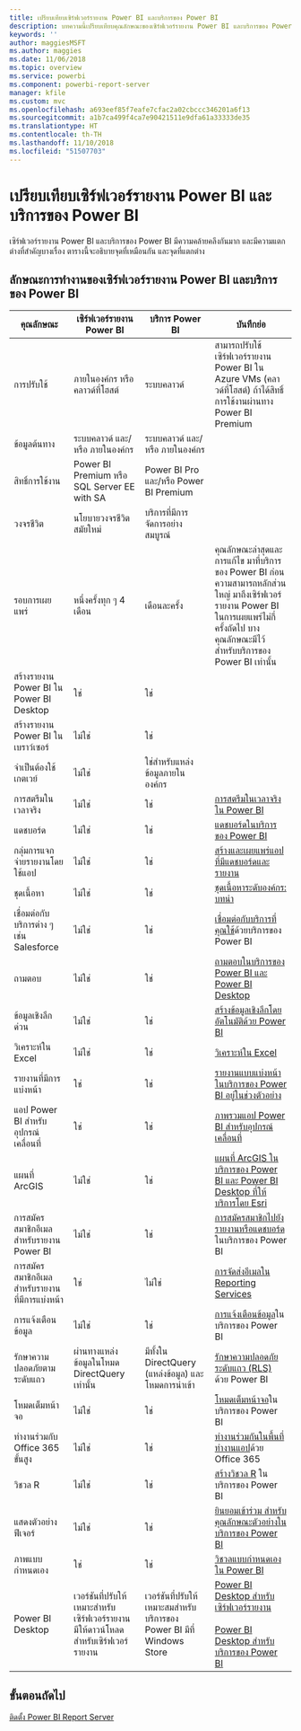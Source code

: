 ```yaml
---
title: เปรียบเทียบเซิร์ฟเวอร์รายงาน Power BI และบริการของ Power BI
description: บทความนี้เปรียบเทียบคุณลักษณะของเซิร์ฟเวอร์รายงาน Power BI และบริการของ Power BI
keywords: ''
author: maggiesMSFT
ms.author: maggies
ms.date: 11/06/2018
ms.topic: overview
ms.service: powerbi
ms.component: powerbi-report-server
manager: kfile
ms.custom: mvc
ms.openlocfilehash: a693eef85f7eafe7cfac2a02cbccc346201a6f13
ms.sourcegitcommit: a1b7ca499f4ca7e90421511e9dfa61a33333de35
ms.translationtype: HT
ms.contentlocale: th-TH
ms.lasthandoff: 11/10/2018
ms.locfileid: "51507703"
---
```

# <a name="comparing-power-bi-report-server-and-the-power-bi-service"></a>เปรียบเทียบเซิร์ฟเวอร์รายงาน Power BI และบริการของ Power BI

เซิร์ฟเวอร์รายงาน Power BI และบริการของ Power BI มีความคล้ายคลึงกันมาก และมีความแตกต่างที่สำคัญบางเรื่อง ตารางนี้จะอธิบายจุดที่เหมือนกัน และจุดที่แตกต่าง

## <a name="features-of-power-bi-report-server-and-the-power-bi-service"></a>ลักษณะการทำงานของเซิร์ฟเวอร์รายงาน Power BI และบริการของ Power BI

| คุณลักษณะ | เซิร์ฟเวอร์รายงาน Power BI | บริการ Power BI | บันทึกย่อ
|---------|---------|---------|---------|
| การปรับใช้ | ภายในองค์กร หรือคลาวด์ที่โฮสต์ | ระบบคลาวด์ | สามารถปรับใช้เซิร์ฟเวอร์รายงาน Power BI ใน Azure VMs (คลาวด์ที่โฮสต์) ถ้าได้สิทธิ์การใช้งานผ่านทาง Power BI Premium
| ข้อมูลต้นทาง | ระบบคลาวด์ และ/หรือ ภายในองค์กร | ระบบคลาวด์ และ/หรือ ภายในองค์กร |  
| สิทธิ์การใช้งาน | Power BI Premium หรือ SQL Server EE with SA | Power BI Pro และ/หรือ Power BI Premium |  
| วงจรชีวิต | นโยบายวงจรชีวิตสมัยใหม่ | บริการที่มีการจัดการอย่างสมบูรณ์ |  
| รอบการเผยแพร่ | หนึ่งครั้งทุก ๆ 4 เดือน | เดือนละครั้ง | คุณลักษณะล่าสุดและการแก้ไข มาที่บริการของ Power BI ก่อน ความสามารถหลักส่วนใหญ่ มาถึงเซิร์ฟเวอร์รายงาน Power BI ในการเผยแพร่ไม่กี่ครั้งถัดไป บางคุณลักษณะมีไว้สำหรับบริการของ Power BI เท่านั้น
| สร้างรายงาน Power BI ใน Power BI Desktop | ใช่ | ใช่ |  
| สร้างรายงาน Power BI ในเบราว์เซอร์ | ไม่ใช่ | ใช่ |  
| จำเป็นต้องใช้เกตเวย์ | ไม่ใช่ | ใช่สำหรับแหล่งข้อมูลภายในองค์กร |  
| การสตรีมในเวลาจริง | ไม่ใช่ | ใช่ | [การสตรีมในเวลาจริงใน Power BI](../service-real-time-streaming.md)
| แดชบอร์ด | ไม่ใช่ | ใช่ | [แดชบอร์ดในบริการของ Power BI](../consumer/end-user-dashboards.md) 
| กลุ่มการแจกจ่ายรายงานโดยใช้แอป | ไม่ใช่ | ใช่ | [สร้างและเผยแพร่แอปที่มีแดชบอร์ดและรายงาน](../service-create-distribute-apps.md) 
| ชุดเนื้อหา | ไม่ใช่ | ใช่ | [ชุดเนื้อหาระดับองค์กร: บทนำ](../service-organizational-content-pack-introduction.md) 
| เชื่อมต่อกับบริการต่าง ๆ เช่น Salesforce | ไม่ใช่ | ใช่ | [เชื่อมต่อกับบริการที่คุณใช้](../consumer/end-user-connect-to-services.md)ด้วยบริการของ Power BI
| ถามตอบ | ไม่ใช่ | ใช่ | [ถามตอบในบริการของ Power BI และ Power BI Desktop](../consumer/end-user-q-and-a.md) 
| ข้อมูลเชิงลึกด่วน | ไม่ใช่ | ใช่ | [สร้างข้อมูลเชิงลึกโดยอัตโนมัติด้วย Power BI](../consumer/end-user-insights.md) 
| วิเคราะห์ใน Excel | ไม่ใช่ | ใช่ | [วิเคราะห์ใน Excel](../service-analyze-in-excel.md) 
| รายงานที่มีการแบ่งหน้า | ใช่ | ใช่ | [รายงานแบบแบ่งหน้าในบริการของ Power BI อยู่ในช่วงตัวอย่าง](../paginated-reports-report-builder-power-bi.md)
| แอป Power BI สำหรับอุปกรณ์เคลื่อนที่ | ใช่ | ใช่ | [ภาพรวมแอป Power BI สำหรับอุปกรณ์เคลื่อนที่](../consumer/mobile/mobile-apps-for-mobile-devices.md) 
| แผนที่ ArcGIS | ไม่ใช่ | ใช่ | [แผนที่ ArcGIS ในบริการของ Power BI และ Power BI Desktop ที่ให้บริการโดย Esri](../power-bi-visualization-arcgis.md)
| การสมัครสมาชิกอีเมลสำหรับรายงาน Power BI | ไม่ใช่ | ใช่ | [การสมัครสมาชิกไปยังรายงานหรือแดชบอร์ด](../consumer/end-user-subscribe.md)ในบริการของ Power BI 
| การสมัครสมาชิกอีเมลสำหรับรายงานที่มีการแบ่งหน้า | ใช่ | ไม่ใช่ | [การจัดส่งอีเมลใน Reporting Services](https://docs.microsoft.com/sql/reporting-services/subscriptions/e-mail-delivery-in-reporting-services)  
| การแจ้งเตือนข้อมูล | ไม่ใช่ | ใช่ | [การแจ้งเตือนข้อมูล](../service-set-data-alerts.md)ในบริการของ Power BI
| รักษาความปลอดภัยตามระดับแถว | ผ่านทางแหล่งข้อมูลในโหมด DirectQuery เท่านั้น | มีทั้งใน DirectQuery (แหล่งข้อมูล) และโหมดการนำเข้า | [รักษาความปลอดภัยระดับแถว (RLS)](../service-admin-rls.md) ด้วย Power BI 
| โหมดเต็มหน้าจอ | ไม่ใช่ | ใช่ | [โหมดเต็มหน้าจอ](../consumer/end-user-focus.md)ในบริการของ Power BI 
| ทำงานร่วมกับ Office 365 ขั้นสูง | ไม่ใช่ | ใช่ | [ทำงานร่วมกันในพื้นที่ทำงานแอป](../service-collaborate-power-bi-workspace.md)ด้วย Office 365 
| วิชวล R | ไม่ใช่ | ใช่ | [สร้างวิชวล R](../visuals/service-r-visuals.md) ในบริการของ Power BI  
| แสดงตัวอย่างฟีเจอร์ | ไม่ใช่ | ใช่ | [ยินยอมเข้าร่วม สำหรับคุณลักษณะตัวอย่างในบริการของ Power BI](../consumer/end-user-preview-features.md) 
| ภาพแบบกำหนดเอง | ใช่ | ใช่ | [วิชวลแบบกำหนดเองใน Power BI](../power-bi-custom-visuals.md) 
| Power BI Desktop | เวอร์ชันที่ปรับให้เหมาะสำหรับเซิร์ฟเวอร์รายงาน มีให้ดาวน์โหลดสำหรับเซิร์ฟเวอร์รายงาน | เวอร์ชันที่ปรับให้เหมาะสมสำหรับบริการของ Power BI มีที่ Windows Store | [Power BI Desktop สำหรับเซิร์ฟเวอร์รายงาน](https://powerbi.microsoft.com/report-server/) <br><br> [Power BI Desktop สำหรับบริการของ Power BI](http://aka.ms/pbidesktopstore)

## <a name="next-steps"></a>ขั้นตอนถัดไป
[ติดตั้ง Power BI Report Server](install-report-server.md)  



